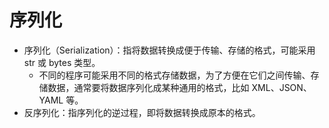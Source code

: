 # 序列化

- 序列化（Serialization）：指将数据转换成便于传输、存储的格式，可能采用 str 或 bytes 类型。
  - 不同的程序可能采用不同的格式存储数据，为了方便在它们之间传输、存储数据，通常要将数据序列化成某种通用的格式，比如 XML、JSON、YAML 等。
- 反序列化：指序列化的逆过程，即将数据转换成原本的格式。

